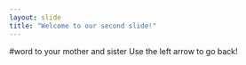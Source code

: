 ```yaml
---
layout: slide 
title: "Welcome to our second slide!"
---
```

#word to your mother and sister
Use the left arrow to go back!

